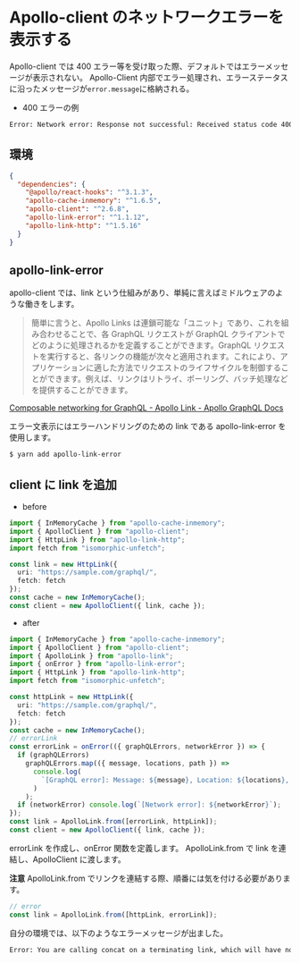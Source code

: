 # Apollo-client のネットワークエラーを表示する

Apollo-client では 400 エラー等を受け取った際、デフォルトではエラーメッセージが表示されない。
Apollo-Client 内部でエラー処理され、エラーステータスに沿ったメッセージが`error.message`に格納される。

- 400 エラーの例

```bash
Error: Network error: Response not successful: Received status code 400
```

## 環境

```json
{
  "dependencies": {
    "@apollo/react-hooks": "^3.1.3",
    "apollo-cache-inmemory": "^1.6.5",
    "apollo-client": "^2.6.8",
    "apollo-link-error": "^1.1.12",
    "apollo-link-http": "^1.5.16"
  }
}
```

## apollo-link-error

apollo-client では、link という仕組みがあり、単純に言えばミドルウェアのような働きをします。

> 簡単に言うと、Apollo Links は連鎖可能な「ユニット」であり、これを組み合わせることで、各 GraphQL リクエストが GraphQL クライアントでどのように処理されるかを定義することができます。GraphQL リクエストを実行すると、各リンクの機能が次々と適用されます。これにより、アプリケーションに適した方法でリクエストのライフサイクルを制御することができます。例えば、リンクはリトライ、ポーリング、バッチ処理などを提供することができます。

[Composable networking for GraphQL - Apollo Link - Apollo GraphQL Docs](https://www.apollographql.com/docs/link/)

エラー文表示にはエラーハンドリングのための link である apollo-link-error を使用します。

```bash
$ yarn add apollo-link-error
```

## client に link を追加

- before

```ts
import { InMemoryCache } from "apollo-cache-inmemory";
import { ApolloClient } from "apollo-client";
import { HttpLink } from "apollo-link-http";
import fetch from "isomorphic-unfetch";

const link = new HttpLink({
  uri: "https://sample.com/graphql/",
  fetch: fetch
});
const cache = new InMemoryCache();
const client = new ApolloClient({ link, cache });
```

- after

```ts
import { InMemoryCache } from "apollo-cache-inmemory";
import { ApolloClient } from "apollo-client";
import { ApolloLink } from "apollo-link";
import { onError } from "apollo-link-error";
import { HttpLink } from "apollo-link-http";
import fetch from "isomorphic-unfetch";

const httpLink = new HttpLink({
  uri: "https://sample.com/graphql/",
  fetch: fetch
});
const cache = new InMemoryCache();
// errorLink
const errorLink = onError(({ graphQLErrors, networkError }) => {
  if (graphQLErrors)
    graphQLErrors.map(({ message, locations, path }) =>
      console.log(
        `[GraphQL error]: Message: ${message}, Location: ${locations}, Path: ${path}`
      )
    );
  if (networkError) console.log(`[Network error]: ${networkError}`);
});
const link = ApolloLink.from([errorLink, httpLink]);
const client = new ApolloClient({ link, cache });
```

errorLink を作成し、onError 関数を定義します。
ApolloLink.from で link を連結し、ApolloClient に渡します。

**注意**
ApolloLink.from でリンクを連結する際、順番には気を付ける必要があります。

```ts
// error
const link = ApolloLink.from([httpLink, errorLink]);
```

自分の環境では、以下のようなエラーメッセージが出ました。

```bash
Error: You are calling concat on a terminating link, which will have no effect
```
